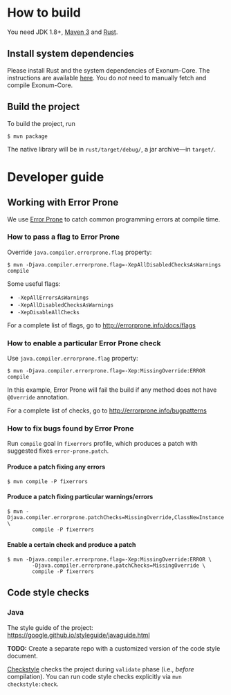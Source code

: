 # How to build
You need JDK 1.8+, [Maven 3](https://maven.apache.org/download.cgi) and [Rust](https://www.rust-lang.org/).
## Install system dependencies
Please install Rust and the system dependencies of 
Exonum-Core. The instructions are available [here](https://github.com/exonum/exonum-core/blob/67ac532ca2d5cf2d96ef148ae008b1599f7c9e96/INSTALL.md).
You do _not_ need to manually fetch and compile Exonum-Core.
## Build the project
To build the project, run
```$sh
$ mvn package
```
The native library will be in `rust/target/debug/`, a jar archive&mdash;in `target/`.
 
# Developer guide
## Working with Error Prone
We use [Error Prone](https://github.com/google/error-prone/) to catch common programming errors at compile time.

### How to pass a flag to Error Prone
Override `java.compiler.errorprone.flag` property:
```$sh
$ mvn -Djava.compiler.errorprone.flag=-XepAllDisabledChecksAsWarnings compile
```
Some useful flags:
 * `-XepAllErrorsAsWarnings`
 * `-XepAllDisabledChecksAsWarnings`
 * `-XepDisableAllChecks`

For a complete list of flags, go to http://errorprone.info/docs/flags 

### How to enable a particular Error Prone check
Use `java.compiler.errorprone.flag` property:
```$sh
$ mvn -Djava.compiler.errorprone.flag=-Xep:MissingOverride:ERROR compile
```
In this example, Error Prone will fail the build if any method 
does not have `@Override` annotation.

For a complete list of checks, go to http://errorprone.info/bugpatterns

### How to fix bugs found by Error Prone
Run `compile` goal in `fixerrors` profile, 
which produces a patch with suggested fixes `error-prone.patch`.

#### Produce a patch fixing any errors
```$sh
$ mvn compile -P fixerrors
```

#### Produce a patch fixing particular warnings/errors
```$sh
$ mvn -Djava.compiler.errorprone.patchChecks=MissingOverride,ClassNewInstance \
        compile -P fixerrors
```

#### Enable a certain check and produce a patch
```$sh
$ mvn -Djava.compiler.errorprone.flag=-Xep:MissingOverride:ERROR \
        -Djava.compiler.errorprone.patchChecks=MissingOverride \
        compile -P fixerrors
```
## Code style checks
### Java
The style guide of the project: https://google.github.io/styleguide/javaguide.html 

**TODO:** Create a separate repo with a customized version of the code style document.
 
[Checkstyle](http://checkstyle.sourceforge.net/index.html) checks the project during `validate` phase 
(i.e., _before_ compilation). You can run code style checks explicitly via `mvn checkstyle:check`.
